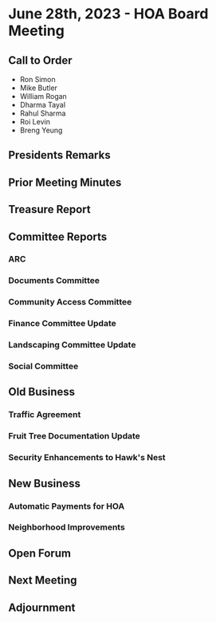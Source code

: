 # June 28th, 2023 - HOA Board Meeting

## Call to Order

* Ron Simon
* Mike Butler
* William Rogan
* Dharma Tayal
* Rahul Sharma
* Roi Levin
* Breng Yeung

## Presidents Remarks

## Prior Meeting Minutes

## Treasure Report

## Committee Reports

### ARC

### Documents Committee

### Community Access Committee

### Finance Committee Update

### Landscaping Committee Update

### Social Committee

## Old Business

### Traffic Agreement

### Fruit Tree Documentation Update


### Security Enhancements to Hawk's Nest

## New Business

### Automatic Payments for HOA


### Neighborhood Improvements


## Open Forum


## Next Meeting


## Adjournment

